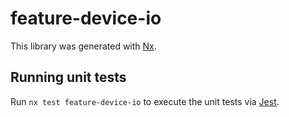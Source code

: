 # feature-device-io

This library was generated with [Nx](https://nx.dev).

## Running unit tests

Run `nx test feature-device-io` to execute the unit tests via [Jest](https://jestjs.io).
